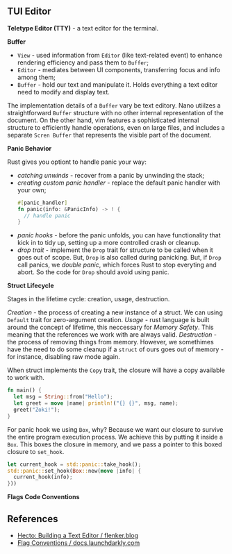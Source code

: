 ## TUI Editor

**Teletype Editor (TTY)** - a text editor for the terminal.

**Buffer**

- `View` - used information from `Editor` (like text-related event) to enhance rendering efficiency and pass them to `Buffer`;
- `Editor` - mediates between UI components, transferring focus and info among them;
- `Buffer` - hold our text and manipulate it. Holds everything a text editor need to modify and display text.

The implementation details of a `Buffer` vary be text editory. Nano utiilzes a straightforward `Buffer` structure with no other internal representation of the document. On the other hand, vim features a sophisticated internal structure to efficiently handle operations, even on large files, and includes a separate `Scren Buffer` that represents the visible part of the document.

**Panic Behavior**

Rust gives you optiont to handle panic your way:

- _catching unwinds_ - recover from a panic by unwinding the stack;
- _creating custom panic handler_ - replace the default panic handler with your own;
  ```rust
  #[panic_handler]
  fn panic(info: &PanicInfo) -> ! {
    // handle panic
  }
  ```
- _panic hooks_ - before the panic unfolds, you can have functionality that kick in to tidy up, setting up a more controlled crash or cleanup.
- _drop trait_ - implement the `Drop` trait for structure to be called when it goes out of scope. But, `Drop` is also called during panicking. But, if `Drop` call panics, we _double panic_, which forces Rust to stop everyting and abort. So the code for `Drop` should avoid using panic.

**Struct Lifecycle**

Stages in the lifetime cycle: creation, usage, destruction.

_Creation_ - the process of creating a new instance of a struct. We can using `Default` trait for zero-argument creation.
_Usage_ - rust language is built around the concept of lifetime, this neccessary for _Memory Safety_. This meaning that the references we work with are always valid.
_Destruction_ - the process of removing things from memory. However, we somethimes have the need to do some cleanup if a `struct` of ours goes out of memory - for instance, disabling raw mode again.

When struct implements the `Copy` trait, the closure will have a copy available to work with.

```rust
fn main() {
  let msg = String::from("Hello");
  let greet = move |name| println!("{} {}", msg, name);
  greet("Zoki!");
}
```

For panic hook we using `Box`, why? Because we want our closure to survive the entire program execution process. We achieve this by putting it inside a `Box`. This boxes the closure in memory, and we pass a pointer to this boxed closure to `set_hook`.

```rust
let current_hook = std::panic::take_hook();
std::panic::set_hook(Box::new(move |info| {
  current_hook(info);
}))
```

**Flags Code Conventions**

## References

- [Hecto: Building a Text Editor / flenker.blog](https://flenker.blog/hecto/)
- [Flag Conventions / docs.launchdarkly.com](https://docs.launchdarkly.com/guides/flags/flag-conventions)
